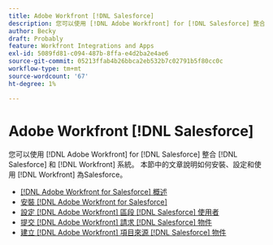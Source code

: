 ```yaml
---
title: Adobe Workfront [!DNL Salesforce]
description: 您可以使用 [!DNL Adobe Workfront] for [!DNL Salesforce] 整合 [!DNL Salesforce] 和 [!DNL Workfront] 系統。 本節中的文章說明如何安裝、設定和使用 [!DNL Workfront] 為Salesforce。
author: Becky
draft: Probably
feature: Workfront Integrations and Apps
exl-id: 5089fd81-c094-487b-8ffa-e4d2ba2e4ae6
source-git-commit: 05213ffab4b26bbca2eb532b7c02791b5f80cc0c
workflow-type: tm+mt
source-wordcount: '67'
ht-degree: 1%

---
```


# Adobe Workfront [!DNL Salesforce]

您可以使用 [!DNL Adobe Workfront] for [!DNL Salesforce] 整合 [!DNL Salesforce] 和 [!DNL Workfront] 系統。 本節中的文章說明如何安裝、設定和使用 [!DNL Workfront] 為Salesforce。

* [[!DNL Adobe Workfront for Salesforce] 概述](../../workfront-integrations-and-apps/using-workfront-with-salesforce/workfront-for-salesforce-overview.md)
* [安裝 [!DNL Adobe Workfront for Salesforce]](../../workfront-integrations-and-apps/using-workfront-with-salesforce/install-workfront-for-salesforce.md)
* [設定 [!DNL Adobe Workfront] 區段 [!DNL Salesforce] 使用者](../../workfront-integrations-and-apps/using-workfront-with-salesforce/configure-wf-section-for-salesforce-users.md)
* [提交 [!DNL Adobe Workfront] 請求 [!DNL Salesforce] 物件](../../workfront-integrations-and-apps/using-workfront-with-salesforce/submit-workfront-requests-from-salesforce-objects.md)
* [建立 [!DNL Adobe Workfront] 項目來源 [!DNL Salesforce] 物件](../../workfront-integrations-and-apps/using-workfront-with-salesforce/create-wf-projects-from-salesforce-objects.md)
